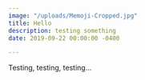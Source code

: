```yaml
---
image: "/uploads/Memoji-Cropped.jpg"
title: Hello
description: testing something
date: 2019-09-22 00:00:00 -0400

---
```

Testing, testing, testing...